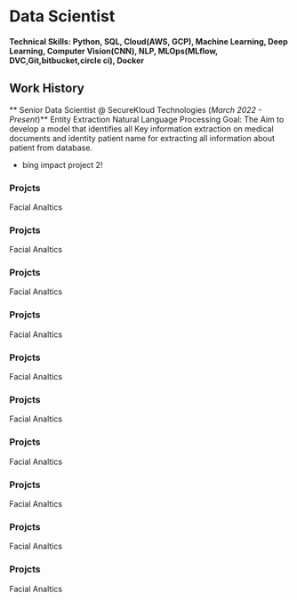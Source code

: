 # Data Scientist

#### Technical Skills: Python, SQL, Cloud(AWS, GCP), Machine Learning, Deep Learning, Computer Vision(CNN), NLP, MLOps(MLflow, DVC,Git,bitbucket,circle ci), Docker

## Work History
** Senior Data Scientist @ SecureKloud Technologies (_March 2022 - Present_)**
Entity Extraction 
Natural Language Processing
Goal: 
The Aim to develop a model that identifies all Key information extraction on medical documents and identity patient name for extracting all information about patient from database.

- bing impact project 2!

### Projcts
Facial Analtics

### Projcts
Facial Analtics

### Projcts
Facial Analtics

### Projcts
Facial Analtics

### Projcts
Facial Analtics

### Projcts
Facial Analtics

### Projcts
Facial Analtics

### Projcts
Facial Analtics

### Projcts
Facial Analtics

### Projcts
Facial Analtics
